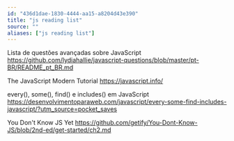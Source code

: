 ```yaml
---
id: "436d1dae-1830-4444-aa15-a8204d43e390"
title: "js reading list"
source: ""
aliases: ["js reading list"]
---
```

Lista de questões avançadas sobre JavaScript
https://github.com/lydiahallie/javascript-questions/blob/master/pt-BR/README_pt_BR.md

The JavaScript Modern Tutorial
https://javascript.info/

every(), some(), find() e includes() em JavaScript
https://desenvolvimentoparaweb.com/javascript/every-some-find-includes-javascript/?utm_source=pocket_saves

You Don't Know JS Yet
https://github.com/getify/You-Dont-Know-JS/blob/2nd-ed/get-started/ch2.md